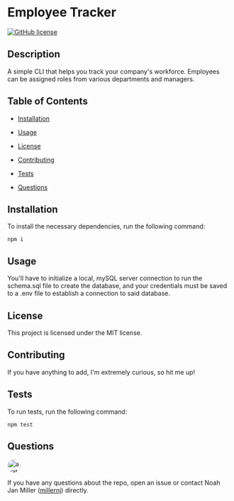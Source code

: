 
# Employee Tracker
[![GitHub license](https://img.shields.io/badge/license-MIT-blue.svg)](https://github.com/millernj/employee-tracker)

## Description

A simple CLI that helps you track your company's workforce. Employees can be assigned roles from various departments and managers.

## Table of Contents

* [Installation](#installation)

* [Usage](#usage)

* [License](#license)

* [Contributing](#contributing)

* [Tests](#tests)

* [Questions](#questions)

## Installation

To install the necessary dependencies, run the following command:

```
npm i
```

## Usage

You'll have to initialize a local, mySQL server connection to run the schema.sql file to create the database, and your credentials must be saved to a .env file to establish a connection to said database.

## License

This project is licensed under the MIT license.

## Contributing

If you have anything to add, I'm extremely curious, so hit me up!

## Tests

To run tests, run the following command:

```
npm test
```

## Questions

<img src="https://avatars2.githubusercontent.com/u/11727334?v=4" alt="avatar" style="border-radius: 16px" width="30"/>

If you have any questions about the repo, open an issue or contact Noah Jan Miller ([millernj](https://github.com/millernj)) directly.

